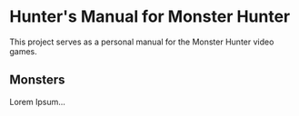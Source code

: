# Hunter's Manual for Monster Hunter

This project serves as a personal manual for the Monster Hunter video games.

## Monsters

Lorem Ipsum...

